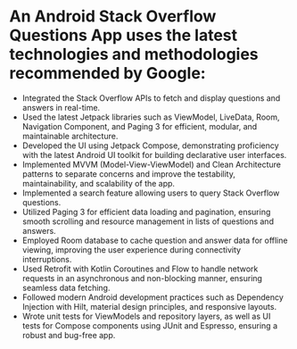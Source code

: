 # An Android Stack Overflow Questions App uses the latest technologies and methodologies recommended by Google:

- Integrated the Stack Overflow APIs to fetch and display questions and answers in real-time.
- Used the latest Jetpack libraries such as ViewModel, LiveData, Room, Navigation Component, and Paging 3 for efficient, modular, and maintainable architecture.
- Developed the UI using Jetpack Compose, demonstrating proficiency with the latest Android UI toolkit for building declarative user interfaces.
- Implemented MVVM (Model-View-ViewModel) and Clean Architecture patterns to separate concerns and improve the testability, maintainability, and scalability of the app.
- Implemented a search feature allowing users to query Stack Overflow questions.
- Utilized Paging 3 for efficient data loading and pagination, ensuring smooth scrolling and resource management in lists of questions and answers.
- Employed Room database to cache question and answer data for offline viewing, improving the user experience during connectivity interruptions.
- Used Retrofit with Kotlin Coroutines and Flow to handle network requests in an asynchronous and non-blocking manner, ensuring seamless data fetching.
- Followed modern Android development practices such as Dependency Injection with Hilt, material design principles, and responsive layouts.
- Wrote unit tests for ViewModels and repository layers, as well as UI tests for Compose components using JUnit and Espresso, ensuring a robust and bug-free app.
